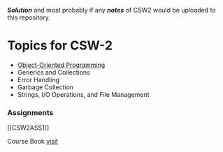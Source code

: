 ***Solution*** and most probably if any ***notes*** of CSW2 would be uploaded to this repository.
# Topics for CSW-2 
- [Object-Oriented Programming](https://www.geeksforgeeks.org/introduction-of-object-oriented-programming/)
- Generics and Collections
- Error Handling
- Garbage Collection
- Strings, I/O Operations, and File Management

### Assignments 
[[CSW2ASS1]]

Course Book [visit](https://github.com/rahul-mallik/CSWL-3rd-SEM-/blob/main/Hands%20on%20practice%20in%20class/Full%20Stack%20Java%20Development%20with%20Spring%20MVC%2C%20Hibernate%2C%20jQuery%2C%20and%20Bootstrap%20(1)_compressed.pdf)
